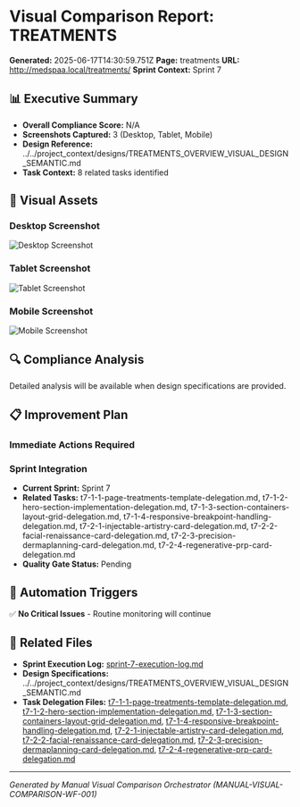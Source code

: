 # Visual Comparison Report: TREATMENTS

**Generated:** 2025-06-17T14:30:59.751Z
**Page:** treatments
**URL:** http://medspaa.local/treatments/
**Sprint Context:** Sprint 7

## 📊 Executive Summary

- **Overall Compliance Score:** N/A
- **Screenshots Captured:** 3 (Desktop, Tablet, Mobile)
- **Design Reference:** ../../project_context/designs/TREATMENTS_OVERVIEW_VISUAL_DESIGN_SEMANTIC.md
- **Task Context:** 8 related tasks identified

## 📸 Visual Assets

### Desktop Screenshot
![Desktop Screenshot](../../../tools/temp/screenshots/temp_screenshot_*_desktop_*.png)

### Tablet Screenshot
![Tablet Screenshot](../../../tools/temp/screenshots/temp_screenshot_*_tablet_*.png)

### Mobile Screenshot
![Mobile Screenshot](../../../tools/temp/screenshots/temp_screenshot_*_mobile_*.png)

## 🔍 Compliance Analysis

Detailed analysis will be available when design specifications are provided.

## 📋 Improvement Plan

### Immediate Actions Required


### Sprint Integration
- **Current Sprint:** Sprint 7
- **Related Tasks:** t7-1-1-page-treatments-template-delegation.md, t7-1-2-hero-section-implementation-delegation.md, t7-1-3-section-containers-layout-grid-delegation.md, t7-1-4-responsive-breakpoint-handling-delegation.md, t7-2-1-injectable-artistry-card-delegation.md, t7-2-2-facial-renaissance-card-delegation.md, t7-2-3-precision-dermaplanning-card-delegation.md, t7-2-4-regenerative-prp-card-delegation.md
- **Quality Gate Status:** Pending

## 🔄 Automation Triggers

✅ **No Critical Issues** - Routine monitoring will continue

## 📂 Related Files

- **Sprint Execution Log:** [sprint-7-execution-log.md](./sprint-7-execution-log.md)
- **Design Specifications:** ../../project_context/designs/TREATMENTS_OVERVIEW_VISUAL_DESIGN_SEMANTIC.md
- **Task Delegation Files:** [t7-1-1-page-treatments-template-delegation.md](./t7-1-1-page-treatments-template-delegation.md), [t7-1-2-hero-section-implementation-delegation.md](./t7-1-2-hero-section-implementation-delegation.md), [t7-1-3-section-containers-layout-grid-delegation.md](./t7-1-3-section-containers-layout-grid-delegation.md), [t7-1-4-responsive-breakpoint-handling-delegation.md](./t7-1-4-responsive-breakpoint-handling-delegation.md), [t7-2-1-injectable-artistry-card-delegation.md](./t7-2-1-injectable-artistry-card-delegation.md), [t7-2-2-facial-renaissance-card-delegation.md](./t7-2-2-facial-renaissance-card-delegation.md), [t7-2-3-precision-dermaplanning-card-delegation.md](./t7-2-3-precision-dermaplanning-card-delegation.md), [t7-2-4-regenerative-prp-card-delegation.md](./t7-2-4-regenerative-prp-card-delegation.md)

---

*Generated by Manual Visual Comparison Orchestrator (MANUAL-VISUAL-COMPARISON-WF-001)*

